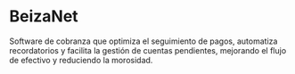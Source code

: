 # BeizaNet
Software de cobranza que optimiza el seguimiento de pagos, automatiza recordatorios y facilita la gestión de cuentas pendientes, mejorando el flujo de efectivo y reduciendo la morosidad.
